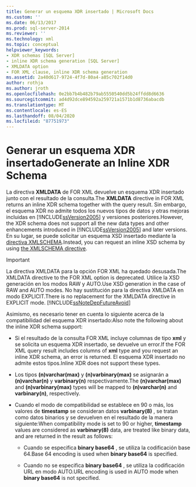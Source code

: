 ```yaml
---
title: Generar un esquema XDR insertado | Microsoft Docs
ms.custom: ''
ms.date: 06/13/2017
ms.prod: sql-server-2014
ms.reviewer: ''
ms.technology: xml
ms.topic: conceptual
helpviewer_keywords:
- XDR schemas [SQL Server]
- inline XDR schema generation [SQL Server]
- XMLDATA option
- FOR XML clause, inline XDR schema generation
ms.assetid: 2a40d617-9724-4f7d-80a4-a85c702f14d0
author: rothja
ms.author: jroth
ms.openlocfilehash: 0e2bb7b4b482b79ab5550540dd5b24ffdd8d6636
ms.sourcegitcommit: ad4d92dce894592a259721a1571b1d8736abacdb
ms.translationtype: MT
ms.contentlocale: es-ES
ms.lasthandoff: 08/04/2020
ms.locfileid: "87751973"
---
```

# <a name="generate-an-inline-xdr-schema"></a><span data-ttu-id="715ca-102">Generar un esquema XDR insertado</span><span class="sxs-lookup"><span data-stu-id="715ca-102">Generate an Inline XDR Schema</span></span>
  <span data-ttu-id="715ca-103">La directiva **XMLDATA** de FOR XML devuelve un esquema XDR insertado junto con el resultado de la consulta.</span><span class="sxs-lookup"><span data-stu-id="715ca-103">The **XMLDATA** directive in FOR XML returns an inline XDR schema together with the query result.</span></span> <span data-ttu-id="715ca-104">Sin embargo, el esquema XDR no admite todos los nuevos tipos de datos y otras mejoras incluidas en [!INCLUDE[ssVersion2005](../../includes/ssversion2005-md.md)] y versiones posteriores.</span><span class="sxs-lookup"><span data-stu-id="715ca-104">However, the XDR schema does not support all the new data types and other enhancements introduced in [!INCLUDE[ssVersion2005](../../includes/ssversion2005-md.md)] and later versions.</span></span> <span data-ttu-id="715ca-105">En su lugar, se puede solicitar un esquema XSD insertado mediante la [directiva XMLSCHEMA](generate-an-inline-xsd-schema.md).</span><span class="sxs-lookup"><span data-stu-id="715ca-105">Instead, you can request an inline XSD schema by using [the XMLSCHEMA directive](generate-an-inline-xsd-schema.md).</span></span>  
  
> [!IMPORTANT]  
>  <span data-ttu-id="715ca-106">La directiva XMLDATA para la opción FOR XML ha quedado desusada.</span><span class="sxs-lookup"><span data-stu-id="715ca-106">The XMLDATA directive to the FOR XML option is deprecated.</span></span> <span data-ttu-id="715ca-107">Utilice la XSD generación en los modos RAW y AUTO.</span><span class="sxs-lookup"><span data-stu-id="715ca-107">Use XSD generation in the case of RAW and AUTO modes.</span></span> <span data-ttu-id="715ca-108">No hay sustitución para la directiva XMLDATA en modo EXPLICIT.</span><span class="sxs-lookup"><span data-stu-id="715ca-108">There is no replacement for the XMLDATA directive in EXPLICIT mode.</span></span> [!INCLUDE[ssNoteDepFutureAvoid](../../includes/ssnotedepfutureavoid-md.md)]  
  
 <span data-ttu-id="715ca-109">Asimismo, es necesario tener en cuenta lo siguiente acerca de la compatibilidad del esquema XDR insertado:</span><span class="sxs-lookup"><span data-stu-id="715ca-109">Also note the following about the inline XDR schema support:</span></span>  
  
-   <span data-ttu-id="715ca-110">Si el resultado de la consulta FOR XML incluye columnas de tipo **xml** y se solicita un esquema XDR insertado, se devuelve un error.</span><span class="sxs-lookup"><span data-stu-id="715ca-110">If the FOR XML query result includes columns of **xml** type and you request an inline XDR schema, an error is returned.</span></span> <span data-ttu-id="715ca-111">El esquema XDR insertado no admite estos tipos.</span><span class="sxs-lookup"><span data-stu-id="715ca-111">Inline XDR does not support these types.</span></span>  
  
-   <span data-ttu-id="715ca-112">Los tipos **(n)varchar(max)** y **(n)varbinary(max)** se asignarán a **(n)varchar(n)** y **varbinary(n)** respectivamente.</span><span class="sxs-lookup"><span data-stu-id="715ca-112">The **(n)varchar(max)** and **(n)varbinary(max)** types will be mapped to **(n)varchar(n)** and **varbinary(n)**, respectively.</span></span>  
  
-   <span data-ttu-id="715ca-113">Cuando el modo de compatibilidad se establece en 90 o más, los valores de **timestamp** se consideran datos **varbinary(8)** , se tratan como datos binarios y se devuelven en el resultado de la manera siguiente:</span><span class="sxs-lookup"><span data-stu-id="715ca-113">When compatibility mode is set to 90 or higher, **timestamp** values are considered as **varbinary(8)** data, are treated like binary data, and are returned in the result as follows:</span></span>  
  
    -   <span data-ttu-id="715ca-114">Cuando se especifica **binary base64** , se utiliza la codificación base 64.</span><span class="sxs-lookup"><span data-stu-id="715ca-114">Base 64 encoding is used when **binary base64** is specified.</span></span>  
  
    -   <span data-ttu-id="715ca-115">Cuando no se especifica **binary base64** , se utiliza la codificación URL en modo AUTO.</span><span class="sxs-lookup"><span data-stu-id="715ca-115">URL encoding is used in AUTO mode when **binary base64** is not specified.</span></span>  
  
  
